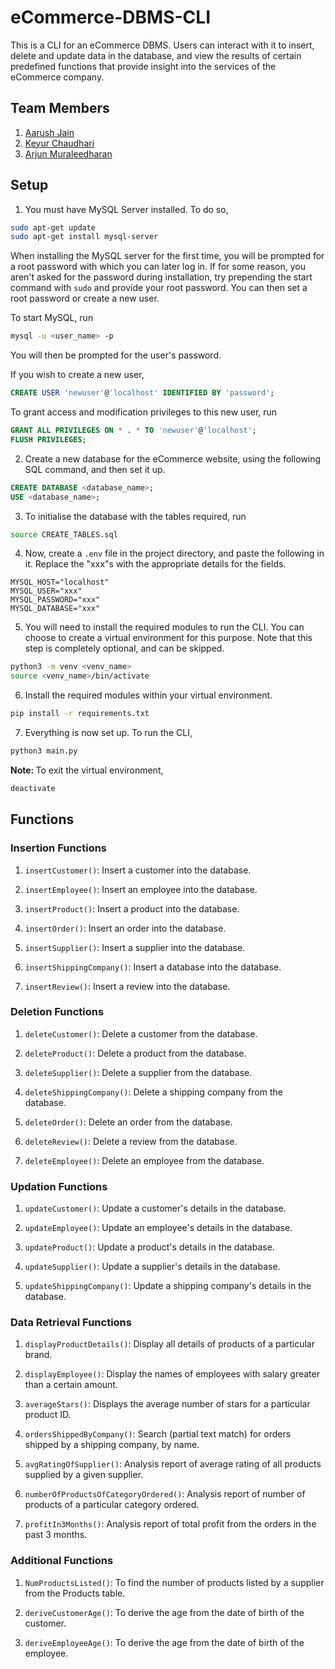 # eCommerce-DBMS-CLI

This is a CLI for an eCommerce DBMS. Users can interact with it to insert, delete and update data in the database, and view the results of certain predefined functions that provide insight into the services of the eCommerce company.

## Team Members

1. <a href="https://github.com/Aarushj09">Aarush Jain</a>
2. <a href="https://github.com/keyurchd11">Keyur Chaudhari</a>
3. <a href="https://github.com/coniferousdyer">Arjun Muraleedharan</a>

## Setup

1. You must have MySQL Server installed. To do so,
```bash
sudo apt-get update
sudo apt-get install mysql-server
```
When installing the MySQL server for the first time, you will be prompted for a root password with which you can later log in. If for some reason, you aren't asked for the password during installation, try prepending the start command with `sudo` and provide your root password. You can then set a root password or create a new user. 

To start MySQL, run
```bash
mysql -u <user_name> -p
```
You will then be prompted for the user's password.

If you wish to create a new user,
```sql
CREATE USER 'newuser'@'localhost' IDENTIFIED BY 'password';
```
To grant access and modification privileges to this new user, run
```sql
GRANT ALL PRIVILEGES ON * . * TO 'newuser'@'localhost';
FLUSH PRIVILEGES;
```

2. Create a new database for the eCommerce website, using the following SQL command, and then set it up.
```sql
CREATE DATABASE <database_name>;
USE <database_name>;
```

3. To initialise the database with the tables required, run 
```bash
source CREATE_TABLES.sql
```

4. Now, create a `.env` file in the project directory, and paste the following in it. Replace the "xxx"s with the appropriate details for the fields.
```
MYSQL_HOST="localhost"
MYSQL_USER="xxx"
MYSQL_PASSWORD="xxx"
MYSQL_DATABASE="xxx"
``` 

5. You will need to install the required modules to run the CLI. You can choose to create a virtual environment for this purpose. Note that this step is completely optional, and can be skipped.
```bash
python3 -m venv <venv_name>
source <venv_name>/bin/activate
```

6. Install the required modules within your virtual environment.
```bash
pip install -r requirements.txt
```

7. Everything is now set up. To run the CLI,
```bash
python3 main.py
```

<b>Note: </b>To exit the virtual environment,
```bash
deactivate
```

## Functions

### Insertion Functions

1. `insertCustomer()`: Insert a customer into the database.

2. `insertEmployee()`: Insert an employee into the database.

3. `insertProduct()`: Insert a product into the database.

4. `insertOrder()`: Insert an order into the database.

5. `insertSupplier()`: Insert a supplier into the database.

6. `insertShippingCompany()`: Insert a database into the database.

7. `insertReview()`: Insert a review into the database.

### Deletion Functions

1. `deleteCustomer()`: Delete a customer from the database.

2. `deleteProduct()`: Delete a product from the database.

3. `deleteSupplier()`: Delete a supplier from the database.

4. `deleteShippingCompany()`: Delete a shipping company from the database.

5. `deleteOrder()`: Delete an order from the database.

6. `deleteReview()`: Delete a review from the database.

7. `deleteEmployee()`: Delete an employee from the database.

### Updation Functions

1. `updateCustomer()`: Update a customer's details in the database.

2. `updateEmployee()`: Update an employee's details in the database.

3. `updateProduct()`: Update a product's details in the database.

4. `updateSupplier()`: Update a supplier's details in the database.

5. `updateShippingCompany()`: Update a shipping company's details in the database.

### Data Retrieval Functions

1. `displayProductDetails()`: Display all details of products of a particular brand.

2. `displayEmployee()`: Display the names of employees with salary greater than a
certain amount.

3. `averageStars()`: Displays the average number of stars for a particular product ID.

4. `ordersShippedByCompany()`: Search (partial text match) for orders shipped by a shipping
company, by name.

5. `avgRatingOfSupplier()`: Analysis report of average rating of all products supplied by a given supplier.

6. `numberOfProductsOfCategoryOrdered()`: Analysis report of number of products of a particular category ordered.

7. `profitIn3Months()`: Analysis report of total profit from the orders in the past 3 months.

### Additional Functions

1. `NumProductsListed()`: To find the number of products listed by a supplier from the Products table.

2. `deriveCustomerAge()`: To derive the age from the date of birth of the customer.

3. `deriveEmployeeAge()`: To derive the age from the date of birth of the employee.

